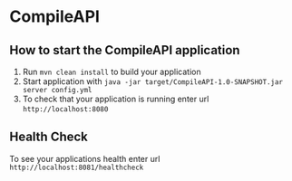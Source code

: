 # CompileAPI

How to start the CompileAPI application
---

1. Run `mvn clean install` to build your application
1. Start application with `java -jar target/CompileAPI-1.0-SNAPSHOT.jar server config.yml`
1. To check that your application is running enter url `http://localhost:8080`

Health Check
---

To see your applications health enter url `http://localhost:8081/healthcheck`
